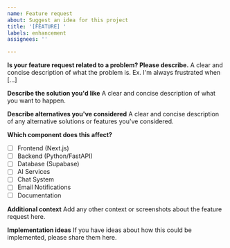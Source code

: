 ```yaml
---
name: Feature request
about: Suggest an idea for this project
title: '[FEATURE] '
labels: enhancement
assignees: ''

---
```


**Is your feature request related to a problem? Please describe.**
A clear and concise description of what the problem is. Ex. I'm always frustrated when [...]

**Describe the solution you'd like**
A clear and concise description of what you want to happen.

**Describe alternatives you've considered**
A clear and concise description of any alternative solutions or features you've considered.

**Which component does this affect?**
- [ ] Frontend (Next.js)
- [ ] Backend (Python/FastAPI)
- [ ] Database (Supabase)
- [ ] AI Services
- [ ] Chat System
- [ ] Email Notifications
- [ ] Documentation

**Additional context**
Add any other context or screenshots about the feature request here.

**Implementation ideas**
If you have ideas about how this could be implemented, please share them here.